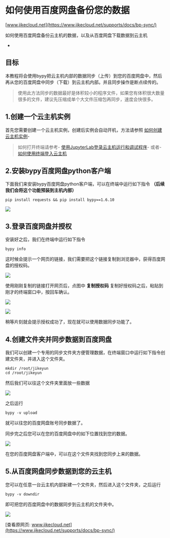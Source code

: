 # 如何使用百度网盘备份您的数据

[www.jikecloud.net](https://www.jikecloud.net/supports/docs/bp-sync/)

如何使用百度网盘备份云主机的数据，以及从百度网盘下载数据到云主机

-

## 目标

本教程将会使用bypy把云主机内部的数据同步（上传）到您的百度网盘中，然后再从您的百度网盘中同步（下载）到云主机内部。并且同步操作是断点续传的。

> 使用此方法同步的数据最好是体积较小的程序文件，如果您有体积很大数量很多的文件，建议先压缩成单个大文件压缩包再同步，速度会快很多。

## 1.创建一个云主机实例

首先您需要创建一个云主机实例，创建后实例会自动开机，方法请参照 [如何创建云主机实例](https://www.jikecloud.net/supports/docs/quick-start#3%E5%88%9B%E5%BB%BA%E4%BA%91%E4%B8%BB%E6%9C%BA%E5%AE%9E%E4%BE%8B)-

> 如何打开终端请参考-
> [使用JupyterLab登录云主机运行和调试程序](https://www.jikecloud.net/supports/docs/jupyter-lab)-
> 或者-
> [如何使用终端登入云主机](https://www.jikecloud.net/supports/docs/login-instance)

## 2.安装bypy百度网盘python客户端

下面我们来安装bypy百度网盘python客户端，可以在终端中运行如下指令 **（后续我们会将这个功能预装到主机内部）**

    pip install requests && pip install bypy==1.6.10
    

![](https://cubox.pro/c/filters:no_upscale()?imageUrl=https%3A%2F%2Fwww.jikecloud.net%2Fsupports%2Fimg%2Fbp-sync-s1.png)

## 3.登录百度网盘并授权

安装好之后，我们在终端中运行如下指令

    bypy info
    

这时候会提示一个网页的链接，我们需要把这个链接复制到浏览器中，获得百度网盘的授权码。

![](https://cubox.pro/c/filters:no_upscale()?imageUrl=https%3A%2F%2Fwww.jikecloud.net%2Fsupports%2Fimg%2Fbp-sync-s2.png)

使用刚刚复制的链接打开网页后，点图中 **复制授权码** 复制好授权码之后，粘贴到刚才的终端窗口中，按回车确认。

![](https://cubox.pro/c/filters:no_upscale()?imageUrl=https%3A%2F%2Fwww.jikecloud.net%2Fsupports%2Fimg%2Fbp-sync-s3-1.png)

![](https://cubox.pro/c/filters:no_upscale()?imageUrl=https%3A%2F%2Fwww.jikecloud.net%2Fsupports%2Fimg%2Fbp-sync-s3.png)

稍等片刻就会提示授权成功了，现在就可以使用数据同步功能了。

## 4.创建文件夹并同步数据到百度网盘

我们可以创建一个专用的同步文件夹方便管理数据，在终端窗口中运行如下指令创建文件夹，并进入这个文件夹。

    mkdir /root/jikeyun
    cd /root/jikeyun
    

然后我们可以往这个文件夹里面放一些数据

![](https://cubox.pro/c/filters:no_upscale()?imageUrl=https%3A%2F%2Fwww.jikecloud.net%2Fsupports%2Fimg%2Fbp-sync-s4.png)

之后运行

    bypy -v upload
    

就可以往您的百度网盘账号同步数据了。

同步完之后您可以在您的百度网盘中的如下位置找到您的数据。

![](https://cubox.pro/c/filters:no_upscale()?imageUrl=https%3A%2F%2Fwww.jikecloud.net%2Fsupports%2Fimg%2Fbp-sync-s5.png)

在您的百度网盘客户端中，可以在这个文件夹找到您同步上来的数据。

## 5.从百度网盘同步数据到您的云主机

您可以在任意一台云主机内部新建一个文件夹，然后进入这个文件夹，之后运行

    bypy -v downdir
    

即可把您的百度网盘中的数据同步到云主机的文件夹中。

![](https://cubox.pro/c/filters:no_upscale()?imageUrl=https%3A%2F%2Fwww.jikecloud.net%2Fsupports%2Fimg%2Fbp-sync-s6.png)

[查看原网页: www.jikecloud.net](https://www.jikecloud.net/supports/docs/bp-sync/)